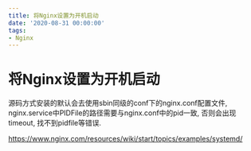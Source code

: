 ```yaml
---
title: 将Nginx设置为开机启动
date: '2020-08-31 00:00:00'
tags:
- Nginx
---
```

# 将Nginx设置为开机启动

源码方式安装的默认会去使用sbin同级的conf下的nginx.conf配置文件, nginx.service中PIDFile的路径需要与nginx.conf中的pid一致, 否则会出现timeout, 找不到pidfile等错误.

https://www.nginx.com/resources/wiki/start/topics/examples/systemd/

